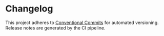 # Changelog

This project adheres to [Conventional Commits](https://www.conventionalcommits.org/) for automated versioning. Release notes are generated by the CI pipeline.
